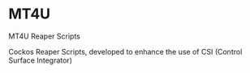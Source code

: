 # MT4U
MT4U Reaper Scripts

Cockos Reaper Scripts, developed to enhance the use of CSI (Control Surface Integrator)

